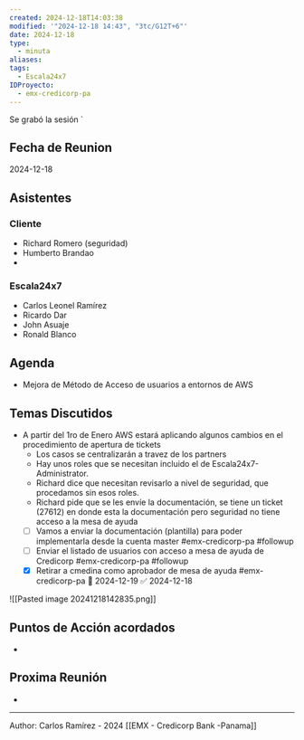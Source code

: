 ```yaml
---
created: 2024-12-18T14:03:38
modified: '"2024-12-18 14:43", "3tc/G12T+6"'
date: 2024-12-18
type:
  - minuta
aliases: 
tags:
  - Escala24x7
IDProyecto:
  - emx-credicorp-pa
---
```


Se grabó la sesión
`
## Fecha de Reunion
2024-12-18

## Asistentes

### Cliente
* Richard Romero (seguridad)
* Humberto Brandao
* 
### Escala24x7
- Carlos Leonel Ramírez
-  Ricardo Dar
- John Asuaje
- Ronald Blanco

## Agenda
* Mejora de Método de Acceso de usuarios a entornos de AWS
## Temas Discutidos
*  A partir del 1ro de Enero AWS estará aplicando algunos cambios en el procedimiento de apertura de tickets
	* Los casos se centralizarán a travez de los partners
	* Hay unos roles que se necesitan incluido el de Escala24x7-Administrator. 
	* Richard dice que necesitan revisarlo a nivel de seguridad, que procedamos sin esos roles.
	* Richard pide que se les envíe la documentación, se tiene un ticket (27612) en donde esta la documentación pero seguridad no tiene acceso a la mesa de ayuda
	* [ ] Vamos a enviar la documentación (plantilla) para poder implementarla desde la cuenta master #emx-credicorp-pa  #followup 
	* [ ] Enviar el listado de usuarios con acceso a mesa de ayuda de Credicorp #emx-credicorp-pa #followup
	* [x] Retirar a cmedina como aprobador de mesa de ayuda #emx-credicorp-pa 📅 2024-12-19 ✅ 2024-12-18

![[Pasted image 20241218142835.png]]
## Puntos de Acción acordados
- 

## Proxima Reunión
*   

---
Author: Carlos Ramírez - 2024
[[EMX - Credicorp Bank -Panama]]

